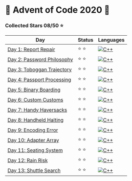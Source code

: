 # 🎄 Advent of Code 2020 🎄

### Collected Stars 08/50 ⭐

| Day                                                          | Status | Languages                                                                    |
|--------------------------------------------------------------|--------|------------------------------------------------------------------------------|
| [Day 1: Report Repair](day_01/report_repair.cpp)             | ⭐ ⭐    | [![C++](https://skillicons.dev/icons?i=cpp)](day_01/report_repair.cpp)       |
| [Day 2: Password Philosophy](day_02/password_philosophy.cpp) | ⭐ ⭐    | [![C++](https://skillicons.dev/icons?i=cpp)](day_02/password_philosophy.cpp) |
| [Day 3: Toboggan Trajectory](day_03/toboggan_trajectory.cpp) | ⭐ ⭐    | [![C++](https://skillicons.dev/icons?i=cpp)](day_03/toboggan_trajectory.cpp) |
| [Day 4: Passport Processing](day_04/passport_processing.cpp) | ⭐ ⭐    | [![C++](https://skillicons.dev/icons?i=cpp)](day_04/passport_processing.cpp) |
| [Day 5: Binary Boarding](day_05/binary_boarding.cpp)         | ⭐ ⭐    | [![C++](https://skillicons.dev/icons?i=cpp)](day_05/binary_boarding.cpp)     |
| [Day 6: Custom Customs](day_06/custom_customs.cpp)           | ⭐ ⭐    | [![C++](https://skillicons.dev/icons?i=cpp)](day_06/custom_customs.cpp)      |
| [Day 7: Handy Haversacks](day_07/handy_haversacks.cpp)       | ⭐ ⭐    | [![C++](https://skillicons.dev/icons?i=cpp)](day_07/handy_haversacks.cpp)    |
| [Day 8: Handheld Halting](day_08/handheld_halting.cpp)       | ⭐ ⭐    | [![C++](https://skillicons.dev/icons?i=cpp)](day_08/handheld_halting.cpp)    |
| [Day 9: Encoding Error](day_09/encoding_error.cpp)           | ⭐ ⭐    | [![C++](https://skillicons.dev/icons?i=cpp)](day_09/encoding_error.cpp)      |
| [Day 10: Adapter Array](day_10/adapter_array.cpp)            | ⭐ ⭐    | [![C++](https://skillicons.dev/icons?i=cpp)](day_10/adapter_array.cpp)       |
| [Day 11: Seating System](day_11/seating_system.cpp)          | ⭐ ⭐    | [![C++](https://skillicons.dev/icons?i=cpp)](day_11/seating_system.cpp)      |
| [Day 12: Rain Risk](day_12/rain_risk.cpp)                    | ⭐ ⭐    | [![C++](https://skillicons.dev/icons?i=cpp)](day_12/rain_risk.cpp)           |
| [Day 13: Shuttle Search](day_13/shuttle_search.cpp)          | ⭐ ⭐    | [![C++](https://skillicons.dev/icons?i=cpp)](day_13/shuttle_search.cpp)      |
